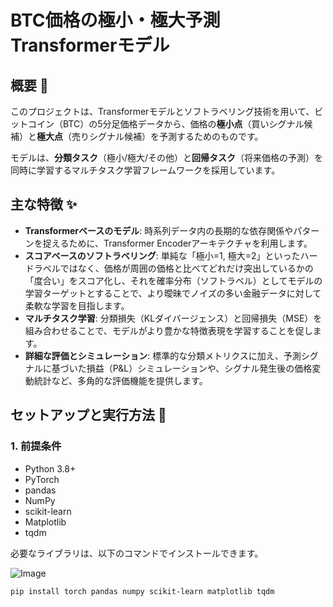 # BTC価格の極小・極大予測 Transformerモデル

## 概要 🚀

このプロジェクトは、Transformerモデルとソフトラベリング技術を用いて、ビットコイン（BTC）の5分足価格データから、価格の**極小点**（買いシグナル候補）と**極大点**（売りシグナル候補）を予測するためのものです。

モデルは、**分類タスク**（極小/極大/その他）と**回帰タスク**（将来価格の予測）を同時に学習するマルチタスク学習フレームワークを採用しています。

## 主な特徴 ✨

* **Transformerベースのモデル**: 時系列データ内の長期的な依存関係やパターンを捉えるために、Transformer Encoderアーキテクチャを利用します。
* **スコアベースのソフトラベリング**: 単純な「極小=1, 極大=2」といったハードラベルではなく、価格が周囲の価格と比べてどれだけ突出しているかの「度合い」をスコア化し、それを確率分布（ソフトラベル）としてモデルの学習ターゲットとすることで、より曖昧でノイズの多い金融データに対して柔軟な学習を目指します。
* **マルチタスク学習**: 分類損失（KLダイバージェンス）と回帰損失（MSE）を組み合わせることで、モデルがより豊かな特徴表現を学習することを促します。
* **詳細な評価とシミュレーション**: 標準的な分類メトリクスに加え、予測シグナルに基づいた損益（P&L）シミュレーションや、シグナル発生後の価格変動統計など、多角的な評価機能を提供します。


## セットアップと実行方法 🔧

### 1. 前提条件

* Python 3.8+
* PyTorch
* pandas
* NumPy
* scikit-learn
* Matplotlib
* tqdm

必要なライブラリは、以下のコマンドでインストールできます。

 ![Image](https://github.com/user-attachments/assets/cee5e84a-7ad6-4367-ad26-c3351462746f)
```bash
pip install torch pandas numpy scikit-learn matplotlib tqdm


